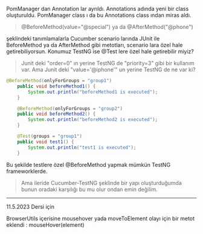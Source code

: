 PomManager dan Annotation lar ayrıldı. Annotations adında yeni bir class oluşturuldu.
PomManager class ı da bu Annotations class ından miras aldı.

> @BeforeMethod(value="@special") ya da @AfterMethod("@phone")

şeklindeki tanımlamalarla Cucumber scenario larında JUnit ile BeforeMethod ya da AfterMethod gibi metotları, scenario lara özel hale getirebiliyorsun. 
Konumuz TestNG ise @Test lere özel hale getirebilir miyiz?

> Junit deki "order=0" ın yerine TestNG de "priority=3" gibi bir kullanım var. Ama Junit deki "value='@iphone'" un yerine TestNG de ne var ki?

```java
@BeforeMethod(onlyForGroups = "group1")
    public void beforeMethod1() {
        System.out.println("beforeMethod1 is executed");
    }

    @BeforeMethod(onlyForGroups = "group2")
    public void beforeMethod2() {
        System.out.println("beforeMethod2 is executed");
    }

    @Test(groups = "group1")
    public void test1() {
        System.out.println("test1 is executed");
    }
```

Bu şekilde testlere özel @BeforeMethod yapmak mümkün TestNG frameworklerde. 
> Ama ileride Cucumber-TestNG şeklinde bir yapı oluşturduğumda bunun oradaki karşılığı bu mu olur ondan emin değilim.

-------
11.5.2023 Dersi için

BrowserUtils içerisine mousehover yada moveToElement olayı için bir metot eklendi :
mouseHover(element)


